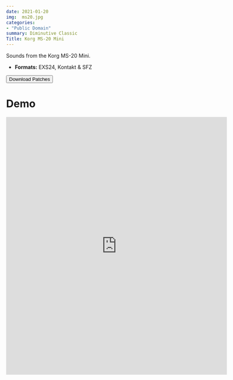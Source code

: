 ```yaml
---
date: 2021-01-20
img:  ms20.jpg
categories: 
- "Public Domain"
summary: Diminutive Classic
Title: Korg MS-20 Mini
---
```




Sounds from the Korg MS-20 Mini.

-   **Formats:** EXS24, Kontakt & SFZ



<div class="buttons"> <form method="get" action="https://github.com/publicsamples/Korg-MS-20-Mini"> <button>Download Patches</button></a></div>

# Demo

<iframe width="600" height="700" src="https://www.modularsamples.com/Demos/demos/misc2.html" frameborder="0" allow="accelerometer; autoplay; clipboard-write; encrypted-media; gyroscope; picture-in-picture" allowfullscreen></iframe>

